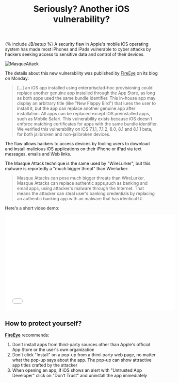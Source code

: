 ﻿---
layout: post
title: "Seriously? Another iOS vulnerability?"
description: "Masque Attack allow hackers to replace apps with malware"
category: Security
tags: 
- iOS
- MasqueAttack
---
{% include JB/setup %}
A security flaw in Apple's mobile iOS operating system has made most iPhones and iPads vulnerable to cyber attacks by hackers seeking access to sensitive data and control of their devices.

![MasqueAttack](http://hothardware.com/newsimages/Item31604/Untrusted.jpg)

<!-- more -->

The details about this new vulnerability was published by [FireEye](http://www.fireeye.com/blog/technical/cyber-exploits/2014/11/masque-attack-all-your-ios-apps-belong-to-us.html) on its blog on Monday:
> [...] an iOS app installed using enterprise/ad-hoc provisioning could replace another genuine app installed through the App Store, as long as both apps used the same bundle identifier. This in-house app may display an arbitrary title (like "New Flappy Bird") that lures the user to install it, but the app can replace another genuine app after installation. All apps can be replaced except iOS preinstalled apps, such as Mobile Safari. This vulnerability exists because iOS doesn't enforce matching certificates for apps with the same bundle identifier. We verified this vulnerability on iOS 7.1.1, 7.1.2, 8.0, 8.1 and 8.1.1 beta, for both jailbroken and non-jailbroken devices.

The flaw allows hackers to access devices by fooling users to download and install malicious iOS applications on their iPhone or iPad via text messages, emails and Web links.

The Masque Attack technique is the same used by "WireLurker", but this malware is reportedly a "much bigger threat" than Wirelurker:

>Masque Attacks can pose much bigger threats than WireLurker. Masque Attacks can replace authentic apps,such as banking and email apps, using attacker's malware through the Internet. That means the attacker can steal user's banking credentials by replacing an authentic banking app with an malware that has identical UI.

Here's a short video demo:

<iframe width="560" height="315" src="//www.youtube.com/embed/3VEQ-bJUhPw" frameborder="0" allowfullscreen></iframe>


How to protect yourself?
---
**[FireEye](http://www.fireeye.com/blog/technical/cyber-exploits/2014/11/masque-attack-all-your-ios-apps-belong-to-us.html)** recommends:

1. Don't install apps from third-party sources other than Apple's official App Store or the user's own organization
2. Don't click "Install" on a pop-up from a third-party web page, no matter what the pop-up says about the app. The pop-up can show attractive app titles crafted by the attacker
3. When opening an app, if iOS shows an alert with "Untrusted App Developer" click on "Don't Trust" and uninstall the app immediately